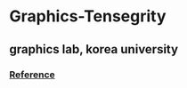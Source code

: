 # Graphics-Tensegrity
## graphics lab, korea university
### [Reference](https://direct.mit.edu/artl/article-abstract/19/1/35/2755/Locomotion-Without-a-Brain-Physical-Reservoir?redirectedFrom=fulltext)
